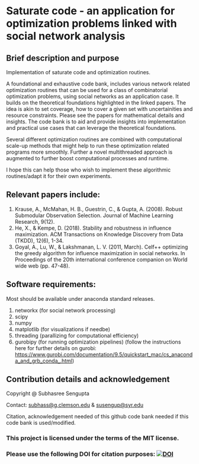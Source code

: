 # Saturate code - an application for optimization problems linked with social network analysis

## Brief description and purpose
Implementation of saturate code and optimization routines.

A foundational and exhaustive code bank, includes various network related optimization routines that can be used for a class of combinatorial optimization problems, using social networks as an application case. It builds on the theoretical foundations highlighted in the linked papers. The idea is akin to set coverage, how to cover a given set with uncertainities and resource constraints. Please see the papers for mathematical details and insights. The code bank is to aid and provide insights into implementation and practical use cases that can leverage the theoretical foundations. 

Several different optimization routines are combined with computational scale-up methods that might help to run these optimization related programs more smoothly. Further a novel multithreaded approach is augmented to further boost computational processes and runtime. 

I hope this can help those who wish to implement these algorithmic routines/adapt it for their own experiments. 
 
 ## Relevant papers include: 
 1. Krause, A., McMahan, H. B., Guestrin, C., & Gupta, A. (2008). Robust Submodular Observation Selection. Journal of Machine Learning Research, 9(12).
 2. He, X., & Kempe, D. (2018). Stability and robustness in influence maximization. ACM Transactions on Knowledge Discovery from Data (TKDD), 12(6), 1-34.
 3. Goyal, A., Lu, W., & Lakshmanan, L. V. (2011, March). Celf++ optimizing the greedy algorithm for influence maximization in social networks. In Proceedings of the 20th international conference companion on World wide web (pp. 47-48).
 
## Software requirements:
Most should be available under anaconda standard releases.
1. networkx (for social network processing)
2. scipy 
3. numpy
4. matplotlib (for visualizations if needbe)
5. threading (parallizing for computational efficiency)
5. gurobipy (for running optimization pipelines)
(follow the instructions here for further details on gurobi: https://www.gurobi.com/documentation/9.5/quickstart_mac/cs_anaconda_and_grb_conda_.html)
 
## Contribution details and acknowledgement

Copyright @ Subhasree Sengupta 

Contact: subhass@g.clemson.edu & susengup@syr.edu

Citation, acknowledgement needed of this github code bank needed if this code bank is used/modified. 

### This project is licensed under the terms of the MIT license.

### Please use the following DOI for citation purposes: [![DOI](https://zenodo.org/badge/634052812.svg)](https://zenodo.org/badge/latestdoi/634052812)
 
 

